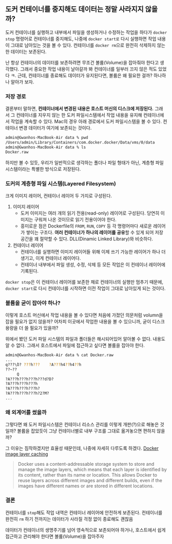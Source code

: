 ## 도커 컨테이너를 중지해도 데이터는 정말 사라지지 않을까?

도커 컨테이너를 실행하고 내부에서 파일을 생성하거나 수정하는 작업을 하다가 `docker stop` 명령어로 컨테이너를 중지해도, 나중에 `docker start로` 다시 실행하면 작업 내용이 그대로 남아있는 것을 볼 수 있다. 컨테이너를 `docker rm`으로 완전히 삭제하지 않는 한 데이터는 보존된다.

난 항상 컨테이너의 데이터를 보존하려면 무조건 볼륨(Volume)을 잡아줘야 한다고 생각했다. 그래서 중요한 작업 내용이 날아갈까 봐 컨테이너를 일부러 끄지 않은 적도 있었다 ㅋ. 근데, 컨테이너를 종료해도 데이터가 유지된다면, 볼륨은 왜 필요한 걸까? 하나하나 알아가 보자.

### 저장 경로
결론부터 말하면, **컨테이너에서 변경된 내용은 호스트 머신의 디스크에 저장된다.** 그래서 그 컨테이너를 지우지 않는 한 도커 파일시스템에서 작업 내용을 유지해 컨테이너에서 작업을 계속할 수 있다. Mac의 경우 아래 경로에서 도커 파일시스템을 볼 수 있다. 컨테이너 변경 데이터가 여기에 보존되는 것이다.

```sh
admin@Gwanhos-MacBook-Air data % pwd
/Users/admin/Library/Containers/com.docker.docker/Data/vms/0/data
admin@Gwanhos-MacBook-Air data % ls
Docker.raw

```

하지만 볼 수 있듯, 우리가 일반적으로 생각하는 폴더나 파일 형태가 아닌, 계층형 파일 시스템이라는 특별한 방식으로 저장된다.

### 도커의 계층형 파일 시스템(Layered Filesystem)
크게 이미지 레이어, 컨테이너 레이어 두 가지로 구성된다.
1. 이미지 레이어
    - 도커 이미지는 여러 개의 읽기 전용(read-only) 레이어로 구성된다. 당연히 이미지는 구워져 나온 것이므로 읽기 전용이어야 한다. 
    - 흥미로운 점은 Dockerfile의 `FROM`, `RUN`, `COPY` 등 각 명령어마다 새로운 레이어가 쌓이는 구조다. **여러 컨테이너가 하나의 레이어를 공유**할 수 있게 되어 저장 공간을 꽤 절약할 수 있다. DLL(Dinamic Linked Library)와 비슷하다.
2. 컨테이너 레이어
    - 컨테이너를 실행하면 이미지 레이어들 위해 이제 쓰기 가능한 레이어가 하나 더 생기고, 이게 컨테이너 레이어다.
    - 컨테이너 내부에서 파일 생성, 수정, 삭제 등 모든 작업은 이 컨테이너 레이어에 기록된다.

`docker stop`은 이 컨테이너 레이어를 보존한 채로 컨테이너의 실행만 멈추기 때문에, `docker start`로 다시 컨테이너를 시작하면 이전 작업이 그대로 남아있게 되는 것이다.


### 볼륨을 굳이 잡아야 하나?
이렇게 호스트 머신에서 작업 내용을 볼 수 있다면 처음에 가졌던 의문처럼 volumn을 잡을 필요가 없지 않을까? 어차피 이곳에서 작업한 내용을 볼 수 있으니까, 굳이 디스크 용량을 더 쓸 필요가 있을까? 

위에서 봤던 도커 파일 시스템의 파일과 폴더들은 해시되어있어 알아볼 수 없다. 내용도 알 수 없다. 그래서 호스트에서 파일에 접근하고 싶다면 볼륨을 잡아야 한다.
```sh
admin@Gwanhos-MacBook-Air data % cat Docker.raw
...
q???\̀O? ???h???	?A???h4??h4??h
??~??
     Q
?A???h???h???h???d?D?
?A???h???h???h
?A???h???h???h?
?A???h???h???h?2?M?
...
```

### 왜 외계어를 썼을까
그렇다면 왜 도커 파일시스템은 컨테이너 리소스 관리를 이렇게 개판(?)으로 해놓은 것일까? 볼륨을 잡았듯이 그냥 컨테이너별로 내부 구조를 그대로 옮겨놓으면 편하지 않을까? 

그 이유는 짐작하겠지만 효율성 때문인데, 나중에 자세히 다루도록 하겠다.
[Docker image layer caching](https://blog.macellan.net/docker-image-layer-caching-c471b1bd1f50)
> Docker uses a content-addressable storage system to store and manage the image layers, which means that each layer is identified by its content, rather than its name or location. This allows Docker to reuse layers across different images and different builds, even if the images have different names or are stored in different locations.


### 결론
컨테이너를 `stop`해도 작업 내역은 컨테이너 레이어에 안전하게 보존된다. 컨테이너를 완전히 `rm` 하기 전까지는 데이터가 사라질 걱정 없이 종료해도 괜찮음

데이터가 컨테이너의 생명주기를 넘어 영속적으로 보존되어야 하거나, 호스트에서 쉽게 접근하고 관리해야 한다면 볼륨(Volume)을 잡아주자